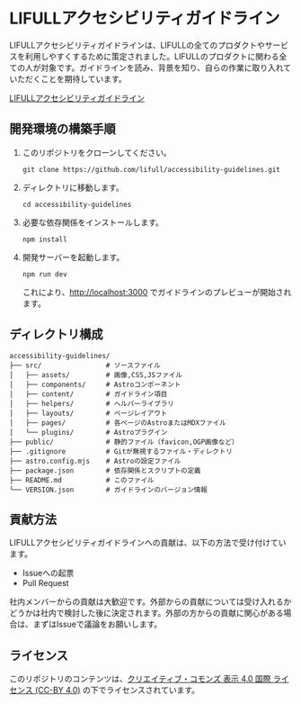 # LIFULLアクセシビリティガイドライン

LIFULLアクセシビリティガイドラインは、LIFULLの全てのプロダクトやサービスを利用しやすくするために策定されました。LIFULLのプロダクトに関わる全ての人が対象です。ガイドラインを読み、背景を知り、自らの作業に取り入れていただくことを期待しています。

[LIFULLアクセシビリティガイドライン](https://lifull.github.io/accessibility-guidelines/)

## 開発環境の構築手順

1. このリポジトリをクローンしてください。

    ```
    git clone https://github.com/lifull/accessibility-guidelines.git
    ```

2. ディレクトリに移動します。

    ```
    cd accessibility-guidelines
    ```

3. 必要な依存関係をインストールします。

    ```
    npm install
    ```

4. 開発サーバーを起動します。

    ```
    npm run dev
    ```

    これにより、<http://localhost:3000> でガイドラインのプレビューが開始されます。

## ディレクトリ構成

```
accessibility-guidelines/
├── src/                # ソースファイル
│   ├── assets/         # 画像,CSS,JSファイル
│   ├── components/     # Astroコンポーネント
│   ├── content/        # ガイドライン項目
│   ├── helpers/        # ヘルパーライブラリ
│   ├── layouts/        # ページレイアウト
│   ├── pages/          # 各ページのAstroまたはMDXファイル
│   └── plugins/        # Astroプラグイン
├── public/             # 静的ファイル（favicon,OGP画像など）
├── .gitignore          # Gitが無視するファイル・ディレクトリ
├── astro.config.mjs    # Astroの設定ファイル
├── package.json        # 依存関係とスクリプトの定義
├── README.md           # このファイル
└── VERSION.json        # ガイドラインのバージョン情報
```

## 貢献方法

LIFULLアクセシビリティガイドラインへの貢献は、以下の方法で受け付けています。

- Issueへの起票
- Pull Request

社内メンバーからの貢献は大歓迎です。外部からの貢献については受け入れるかどうかは社内で検討した後に決定されます。外部の方からの貢献に関心がある場合は、まずはIssueで議論をお願いします。

## ライセンス

このリポジトリのコンテンツは、[クリエイティブ・コモンズ 表示 4.0 国際 ライセンス (CC-BY 4.0)](https://creativecommons.org/licenses/by/4.0/deed.ja) の下でライセンスされています。
